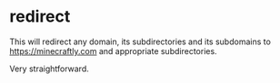 redirect
================

This will redirect any domain, its subdirectories and its subdomains to https://minecraftly.com and appropriate subdirectories.

Very straightforward.
